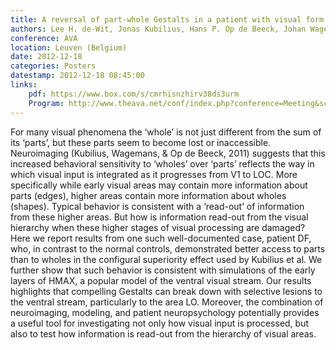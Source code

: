 ```yaml
---
title: A reversal of part-whole Gestalts in a patient with visual form agnosia
authors: Lee H. de-Wit, Jonas Kubilius, Hans P. Op de Beeck, Johan Wagemans
conference: AVA
location: Leuven (Belgium)
date: 2012-12-18
categories: Posters
datestamp: 2012-12-18 08:45:00
links:
    pdf: https://www.box.com/s/cmrhisnzhirv38ds3urm
    Program: http://www.theava.net/conf/index.php?conference=Meeting&schedConf=X2012
---
```


For many visual phenomena the ‘whole’ is not just different from the sum of its ‘parts’, but these parts seem to become lost or inaccessible. Neuroimaging (Kubilius, Wagemans, & Op de Beeck, 2011) suggests that this increased behavioral sensitivity to ‘wholes’ over ‘parts’ reflects the way in which visual input is integrated as it progresses from V1 to LOC. More specifically while early visual areas may contain more information about parts (edges), higher areas contain more information about wholes (shapes). Typical behavior is consistent with a ‘read-out’ of information from these higher areas. But how is information read-out from the visual hierarchy when these higher stages of visual processing are damaged? Here we report results from one such well-documented case, patient DF, who, in contrast to the normal controls, demonstrated better access to parts than to wholes in the configural superiority effect used by Kubilius et al. We further show that such behavior is consistent with simulations of the early layers of HMAX, a popular model of the ventral visual stream. Our results highlights that compelling Gestalts can break down with selective lesions to the ventral stream, particularly to the area LO. Moreover, the combination of neuroimaging, modeling, and patient neuropsychology potentially provides a useful tool for investigating not only how visual input is processed, but also to test how information is read-out from the hierarchy of visual areas.
